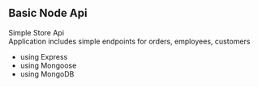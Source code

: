 ## Basic Node Api 

Simple Store Api <br>
Application includes simple endpoints for orders, employees, customers

- using Express
- using Mongoose
- using MongoDB

